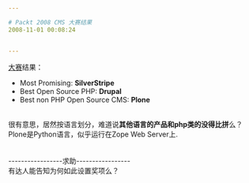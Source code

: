 ```yaml
---

# Packt 2008 CMS 大赛结果
2008-11-01 00:08:24


---
```



<a target="_blank" href="http://www.packtpub.com/Award">大赛</a>结果：<br />
<ul>     <li>Most Promising: <span style="font-weight: bold;">SilverStripe</span>     </li>     <li>Best Open Source PHP: <span style="font-weight: bold;">Drupal</span>     </li>     <li>Best non PHP Open Source CMS: <span style="font-weight: bold;">Plone</span>     </li> </ul><br />
很有意思，居然按语言划分，难道说<span style="font-weight: bold;">其他语言的产品和php类的没得比拼</span>么？<br />
Plone是Python语言，似乎运行在Zope Web Server上.<br />
<br />
<br />
-----------------求助-----------------<br />
有达人能告知为何如此设置奖项么？<br />
 <!--XN_AntiSpam_Robot 2009-06-16-->